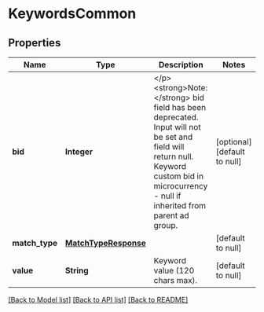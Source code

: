 # KeywordsCommon
## Properties

| Name | Type | Description | Notes |
|------------ | ------------- | ------------- | -------------|
| **bid** | **Integer** | &lt;/p&gt;&lt;strong&gt;Note:&lt;/strong&gt; bid field has been deprecated. Input will not be set and field will return null. Keyword custom bid in microcurrency - null if inherited from parent ad group. | [optional] [default to null] |
| **match\_type** | [**MatchTypeResponse**](MatchTypeResponse.md) |  | [default to null] |
| **value** | **String** | Keyword value (120 chars max). | [default to null] |

[[Back to Model list]](../README.md#documentation-for-models) [[Back to API list]](../README.md#documentation-for-api-endpoints) [[Back to README]](../README.md)

